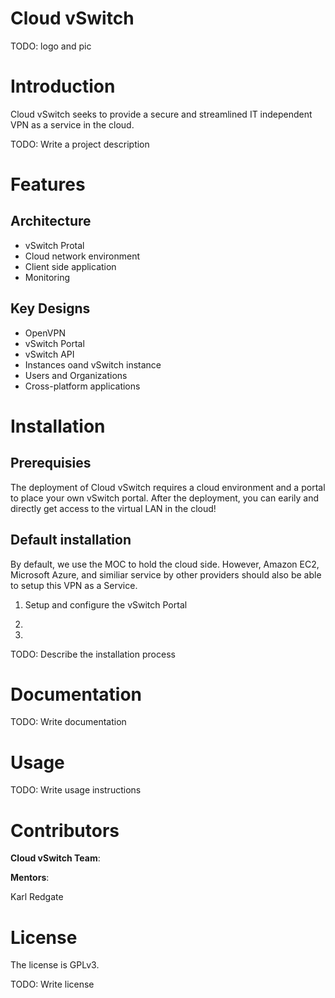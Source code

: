 # Cloud vSwitch

TODO: logo and pic


# Introduction

Cloud vSwitch seeks to provide a secure and streamlined IT independent VPN as a service in the cloud.

TODO: Write a project description

# Features

## Architecture

- vSwitch Protal
- Cloud network environment
- Client side application
- Monitoring

## Key Designs

- OpenVPN
- vSwitch Portal
- vSwitch API
- Instances oand vSwitch instance
- Users and Organizations
- Cross-platform applications

# Installation

## Prerequisies

The deployment of Cloud vSwitch requires a cloud environment and a portal to place your own vSwitch portal. After the deployment, you can earily and directly get access to the virtual LAN in the cloud! 

## Default installation

By default, we use the MOC to hold the cloud side. However, Amazon EC2, Microsoft Azure, and similiar service by other providers should also be able to setup this VPN as a Service.

1. Setup and configure the vSwitch Portal



2. 



3.






TODO: Describe the installation process

# Documentation

TODO: Write documentation


# Usage

TODO: Write usage instructions

# Contributors

**Cloud vSwitch Team**:


**Mentors**:

Karl Redgate

# License

The license is GPLv3.

TODO: Write license
